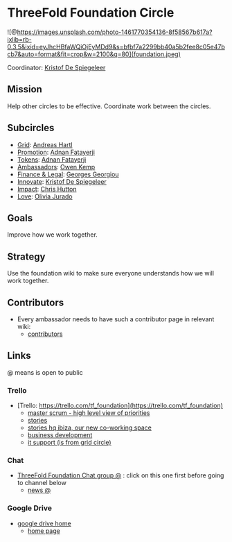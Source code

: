 # ThreeFold Foundation Circle

![@https://images.unsplash.com/photo-1461770354136-8f58567b617a?ixlib=rb-0.3.5&ixid=eyJhcHBfaWQiOjEyMDd9&s=bfbf7a2299bb40a5b2fee8c05e47bcb7&auto=format&fit=crop&w=2100&q=80](foundation.jpeg)


Coordinator: [Kristof De Spiegeleer](/contributors/tftech/kristof_de_spiegeleer.md)

## Mission

Help other circles to be effective.
Coordinate work between the circles.

## Subcircles

- [Grid](grid/grid.md): [Andreas Hartl](/contributors/tftech/Andreas_Hartl.md)
- [Promotion](promotion/foundation_token_ecosystem_promotion.md): [Adnan Fatayerji](/contributors/mazraa/Adnan_Fatayerji.md)
- [Tokens](tokens/tokens.md): [Adnan Fatayerji](/contributors/mazraa/Adnan_Fatayerji.md)
- [Ambassadors](ambassadors/ambassadors.md): [Owen Kemp](/contributors/tftech/owen_kemp.md)
- [Finance & Legal](finance_legal/finance_legal.md): [Georges Georgiou](/contributors/mazraa/Georges_Georgiou.md)
- [Innovate](innovate/innovate.md): [Kristof De Spiegeleer](/contributors/tftech/kristof_de_spiegeleer.md)
- [Impact](impact/impact.md): [Chris Hutton](/contributors/tftech/Chris_Hutton.md)
- [Love](love/love.md): [Olivia Jurado](/contributors/mazraa/Olivia_Jurado.md)


## Goals

Improve how we work together.

## Strategy

Use the foundation wiki to make sure everyone understands how we will work together.

## Contributors

- Every ambassador needs to have such a contributor page in relevant wiki:
   - [contributors](https://github.com/threefoldfoundation/info_foundation/tree/mastercontributors)

## Links

@ means is open to public

### Trello

- [Trello: https://trello.com/tf_foundation](https://trello.com/tf_foundation)
    - [master scrum - high level view of priorities](https://trello.com/b/GgxRFeHn/tfmasterscrum)
    - [stories](https://trello.com/b/XrntkDvy/tfstories)
    - [stories hq ibiza, our new co-working space](https://trello.com/b/7sSeLOOu/tfstorieshqibiza)
    - [business development](https://trello.com/b/ppTVxCcO/tffunnel)
    - [it support (is from grid circle)](https://trello.com/b/BckFlTJ0/tfsupportit)

### Chat

- [ThreeFold Foundation Chat group @](https://chat.grid.tf/signup_user_complete/?id=wpz16r964bdnuqxc5p7kn5upmo) : click on this one first before going to channel below
   - [news @](https://chat.grid.tf/threefold/channels/town-square)
   
### Google Drive

- [google drive home](https://drive.google.com/drive/folders/1ygSc9mKaJJq-mw30zbfmikUWXO73m0kl)
    - [home page](https://docs.google.com/document/d/1ixKZklZj21tRWBFlaxO8j0Sdm9Liyd1kjYTeAB6fZog/edit)